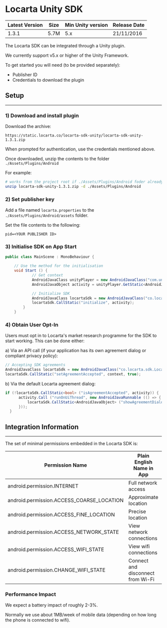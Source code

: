 # Locarta Unity SDK 


| Latest Version | Size | Min Unity version | Release Date
| ------------- |  ------------- | -------------  | ------------- 
| 1.3.1 | 5.7M | 5.x | 21/11/2016|

The Locarta SDK can be integrated through a Unity plugin. 

We currently support v5.x or higher of the Unity Framework.

To get started you will need (to be provided separately):
*  Publisher ID
*  Credentials to download the plugin  


## Setup
-------

### 1) Download and install plugin

Download the archive:

```
https://static.locarta.co/locarta-sdk-unity/locarta-sdk-unity-1.3.1.zip
```

When prompted for authentication, use the credentials mentioned above.

Once downloaded, unzip the contents to the folder `./Assets/Plugins/Android`

For example:

```sh
# works from the project root if ./Assets/Plugins/Android foder already exists
unzip locarta-sdk-unity-1.3.1.zip -d ./Assets/Plugins/Android
``` 


### 2) Set publisher key

Add a file named `locarta.properties` to the `./Assets/Plugins/Android/assets` folder.

Set the file contents to the following:

```
pid=<YOUR PUBLISHER ID>
```


### 3) Initialise SDK on App Start

```cs
public class MainScene : MonoBehaviour {

	// Use the method for the initialisation	
	void Start () {
    		// Get context
	   		AndroidJavaClass unityPlayer = new AndroidJavaClass("com.unity3d.player.UnityPlayer");
    		AndroidJavaObject activity = unityPlayer.GetStatic<AndroidJavaObject>("currentActivity");

    		// Initialize SDK
			AndroidJavaClass locartaSdk = new AndroidJavaClass("co.locarta.sdk.LocartaSdk");
			locartaSdk.CallStatic("initialize", activity);
		}
	}	
```


### 4) Obtain User Opt-In

Users must opt in to Locarta's market research programme for the SDK to start working. This can be done either:

a) Via an API call (if your application has its own agreement dialog or compliant privacy policy):

```cs
// Accepting SDK agreements 
AndroidJavaClass locartaSdk = new AndroidJavaClass("co.locarta.sdk.LocartaSdk");
locartaSdk.CallStatic("setAgreementAccepted", context, true);
```

b) Via the default Locarta agreement dialog:

```cs
if (!locartaSdk.CallStatic<bool> ("isAgreementAccepted", activity)) {
      activity.Call ("runOnUiThread", new AndroidJavaRunnable (() => { 
          locartaSdk.CallStatic<AndroidJavaObject> ("showAgreementDialog", activity);
      }));
  }
```

## Integration Information 

------


The set of minimal permissions embedded in the Locarta SDK is:

| Permission Name | Plain English Name in App | Plain German Name in App
| ------------- | ------------- | ------------- 
|android.permission.INTERNET | Full network access | Zugriff auf alle Netzwerke
|android.permission.ACCESS_COARSE_LOCATION| Approximate location| Ungefährer Standort 
|android.permission.ACCESS_FINE_LOCATION| Precise location| Genauer Standort 
|android.permission.ACCESS_NETWORK_STATE | View network connections| Netzwerkverbindungen abrufen
|android.permission.ACCESS_WIFI_STATE | View wifi connections | WLAN-Verbindungen abrufen
|android.permission.CHANGE_WIFI_STATE | Connect and disconnect from Wi-Fi | WLAN-Verbindungen herstellen und trennen



### Performance Impact

We expect a battery impact of roughly 2-3%.

Normally we use about 1MB/week of mobile data (depending on how long the phone is connected to wifi).
